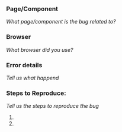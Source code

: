 ### Page/Component ###
_What page/component is the bug related to?_

### Browser ######
_What browser did you use?_

### Error details ###
_Tell us what happend_

### Steps to Reproduce: ###
_Tell us the steps to reproduce the bug_

1. 
2.
